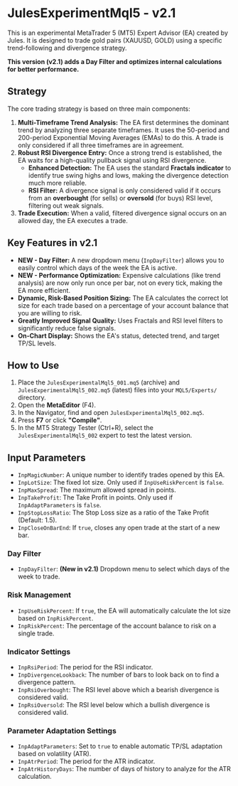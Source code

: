 # JulesExperimentMql5 - v2.1

This is an experimental MetaTrader 5 (MT5) Expert Advisor (EA) created by Jules. It is designed to trade gold pairs (XAUUSD, GOLD) using a specific trend-following and divergence strategy.

**This version (v2.1) adds a Day Filter and optimizes internal calculations for better performance.**

## Strategy

The core trading strategy is based on three main components:

1.  **Multi-Timeframe Trend Analysis:** The EA first determines the dominant trend by analyzing three separate timeframes. It uses the 50-period and 200-period Exponential Moving Averages (EMAs) to do this. A trade is only considered if all three timeframes are in agreement.
2.  **Robust RSI Divergence Entry:** Once a strong trend is established, the EA waits for a high-quality pullback signal using RSI divergence.
    *   **Enhanced Detection:** The EA uses the standard **Fractals indicator** to identify true swing highs and lows, making the divergence detection much more reliable.
    *   **RSI Filter:** A divergence signal is only considered valid if it occurs from an **overbought** (for sells) or **oversold** (for buys) RSI level, filtering out weak signals.
3.  **Trade Execution:** When a valid, filtered divergence signal occurs on an allowed day, the EA executes a trade.

## Key Features in v2.1

*   **NEW - Day Filter:** A new dropdown menu (`InpDayFilter`) allows you to easily control which days of the week the EA is active.
*   **NEW - Performance Optimization:** Expensive calculations (like trend analysis) are now only run once per bar, not on every tick, making the EA more efficient.
*   **Dynamic, Risk-Based Position Sizing:** The EA calculates the correct lot size for each trade based on a percentage of your account balance that you are willing to risk.
*   **Greatly Improved Signal Quality:** Uses Fractals and RSI level filters to significantly reduce false signals.
*   **On-Chart Display:** Shows the EA's status, detected trend, and target TP/SL levels.

## How to Use

1.  Place the `JulesExperimentalMql5_001.mq5` (archive) and `JulesExperimentalMql5_002.mq5` (latest) files into your `MQL5/Experts/` directory.
2.  Open the **MetaEditor** (F4).
3.  In the Navigator, find and open `JulesExperimentalMql5_002.mq5`.
4.  Press **F7** or click **"Compile"**.
5.  In the MT5 Strategy Tester (Ctrl+R), select the `JulesExperimentalMql5_002` expert to test the latest version.

## Input Parameters

*   `InpMagicNumber`: A unique number to identify trades opened by this EA.
*   `InpLotSize`: The fixed lot size. Only used if `InpUseRiskPercent` is `false`.
*   `InpMaxSpread`: The maximum allowed spread in points.
*   `InpTakeProfit`: The Take Profit in points. Only used if `InpAdaptParameters` is `false`.
*   `InpStopLossRatio`: The Stop Loss size as a ratio of the Take Profit (Default: 1.5).
*   `InpCloseOnBarEnd`: If `true`, closes any open trade at the start of a new bar.

### Day Filter
*   `InpDayFilter`: **(New in v2.1)** Dropdown menu to select which days of the week to trade.

### Risk Management
*   `InpUseRiskPercent`: If `true`, the EA will automatically calculate the lot size based on `InpRiskPercent`.
*   `InpRiskPercent`: The percentage of the account balance to risk on a single trade.

### Indicator Settings
*   `InpRsiPeriod`: The period for the RSI indicator.
*   `InpDivergenceLookback`: The number of bars to look back on to find a divergence pattern.
*   `InpRsiOverbought`: The RSI level above which a bearish divergence is considered valid.
*   `InpRsiOversold`: The RSI level below which a bullish divergence is considered valid.

### Parameter Adaptation Settings
*   `InpAdaptParameters`: Set to `true` to enable automatic TP/SL adaptation based on volatility (ATR).
*   `InpAtrPeriod`: The period for the ATR indicator.
*   `InpAtrHistoryDays`: The number of days of history to analyze for the ATR calculation.
